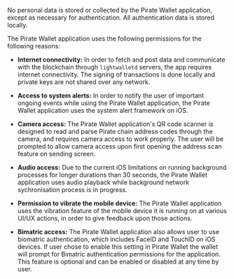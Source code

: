 No personal data is stored or collected by the Pirate Wallet application, except as necessary for authentication. All authentication data is stored locally.

The Pirate Wallet application uses the following permissions for the following reasons:

- **Internet connectivity:** In order to fetch and post data and communicate with the blockchain through `lightwalletd` servers, the app requires internet connectivity. The signing of transactions is done locally and private keys are not shared over any network.

- **Access to system alerts:** In order to notify the user of important ongoing events while using the Pirate Wallet application, the Pirate Wallet application uses the system alert framework on iOS.

- **Camera access:** The Pirate Wallet application's QR code scanner is designed to read and parse Pirate chain address codes through the camera, and requires camera access to work properly. The user will be prompted to allow camera access upon first opening the address scan feature on sending screen.

- **Audio access:** Due to the current iOS limitations on running background processes for longer durations than 30 seconds, the Pirate Wallet application uses audio playback while background network sychronisation process is in progress.

- **Permission to vibrate the mobile device:** The Pirate Wallet application uses the vibration feature of the mobile device it is running on at various UI/UX actions, in order to give feedback upon those actions.

- **Bimatric access:** The Pirate Wallet application also allows user to use biomatric authentication, which includes FaceID and TouchID on iOS devices. If user chose to enable this setting in Pirate Wallet the wallet will prompt for Bimatric authentication permissions for the application. This feature is optional and can be enabled or disabled at any time by user.
